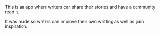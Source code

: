 This is an app where writers can share their stories and have a community read it.

It was made so writers can improve their own writting as well as gain inspiration.
